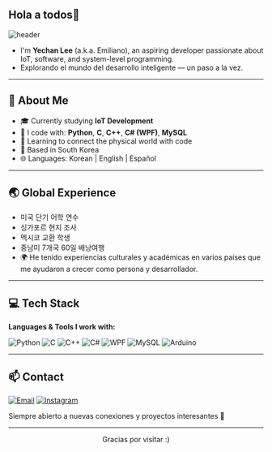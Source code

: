 ## Hola a todos👋
<!-- Header 코드 -->
![header](https://capsule-render.vercel.app/api?type=venom&color=auto&height=300&section=header&text=Bienvenido%20a%20mi%20GitHub%20🧑‍💻&fontSize=40)

<div align="left">
  
- I'm **Yechan Lee** (a.k.a. Emiliano), an aspiring developer passionate about IoT, software, and system-level programming.  
- Explorando el mundo del desarrollo inteligente — un paso a la vez.

</div>

---

## 🧠 About Me

- 🎓 Currently studying **IoT Development**
- 🔧 I code with: **Python**, **C**, **C++**, **C# (WPF)**, **MySQL**
- 🌱 Learning to connect the physical world with code
- 📍 Based in South Korea  
- 🌐 Languages: Korean | English | Español

---

## 🌏 Global Experience

- 미국 단기 어학 연수
- 싱가포르 현지 조사
- 멕시코 교환 학생  
- 중남미 7개국 60일 배낭여행
- 🌍 He tenido experiencias culturales y académicas en varios países que me ayudaron a crecer como persona y desarrollador.

---

## 💻 Tech Stack

**Languages & Tools I work with:**

![Python](https://img.shields.io/badge/Python-3776AB?style=flat&logo=python&logoColor=white)
![C](https://img.shields.io/badge/C-00599C?style=flat&logo=c&logoColor=white)
![C++](https://img.shields.io/badge/C++-00599C?style=flat&logo=cplusplus&logoColor=white)
![C#](https://img.shields.io/badge/C%23-239120?style=flat&logo=csharp&logoColor=white)
![WPF](https://img.shields.io/badge/WPF-5C2D91?style=flat&logo=windows&logoColor=white)
![MySQL](https://img.shields.io/badge/MySQL-4479A1?style=flat&logo=mysql&logoColor=white)
![Arduino](https://img.shields.io/badge/Arduino-00979D?style=flat&logo=arduino&logoColor=white)

---

## 📫 Contact


[![Email](https://img.shields.io/badge/-yechan5172@daum.net-D14836?style=flat-square&logo=gmail&logoColor=white)](mailto:yechan5172@daum.net)
[![Instagram](https://img.shields.io/badge/-@yechanol_-E4405F?style=flat-square&logo=instagram&logoColor=white)](https://instagram.com/yechanol_)

<p>Siempre abierto a nuevas conexiones y proyectos interesantes 🌟</p>

---


<p align="center">
  Gracias por visitar :)  
</p>

<!--
**emilianolee/emilianolee** is a ✨ _special_ ✨ repository because its `README.md` (this file) appears on your GitHub profile.

Here are some ideas to get you started:

- 🔭 I’m currently working on ...
- 🌱 I’m currently learning ...
- 👯 I’m looking to collaborate on ...
- 🤔 I’m looking for help with ...
- 💬 Ask me about ...
- 📫 How to reach me: ...
- 😄 Pronouns: ...
- ⚡ Fun fact: ...
-->
